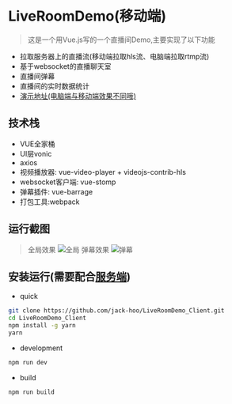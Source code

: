 # LiveRoomDemo(移动端)
> 这是一个用Vue.js写的一个直播间Demo,主要实现了以下功能
* 拉取服务器上的直播流(移动端拉取hls流、电脑端拉取rtmp流)
* 基于websocket的直播聊天室
* 直播间弹幕
* 直播间的实时数据统计    
* [演示地址(电脑端与移动端效果不同哦)](http://www.veton.cc:8080/LiveDemo/live_room)

## 技术栈   

- VUE全家桶
- UI层vonic
- axios
- 视频播放器: vue-video-player + videojs-contrib-hls
- websocket客户端: vue-stomp
- 弹幕插件: vue-barrage
- 打包工具:webpack

## 运行截图   
> 全局效果
![全局](https://github.com/jack-hoo/LiveRoomDemo_Client/blob/master/static/screenshot/quanju.jpg)
> 弹幕效果
![弹幕](https://github.com/jack-hoo/LiveRoomDemo_Client/blob/master/static/screenshot/danmu.png)

## 安装运行(需要配合[服务端](https://github.com/jack-hoo/LiveRoomDemo_Server))

- quick 


``` bash
git clone https://github.com/jack-hoo/LiveRoomDemo_Client.git
cd LiveRoomDemo_Client
npm install -g yarn
yarn
```

- development

```bash
npm run dev
```

- build

```bash
npm run build
```
